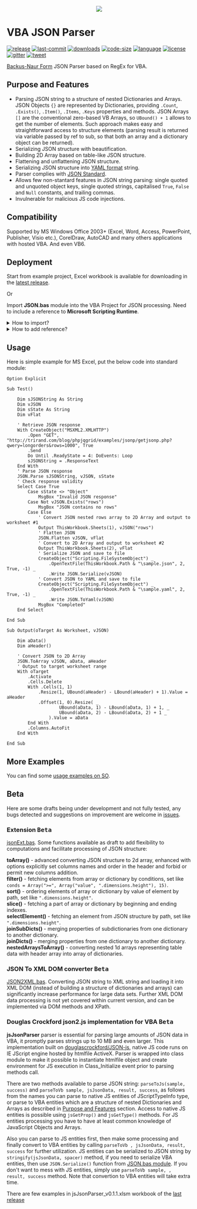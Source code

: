 [<p align="center"><img src="https://user-images.githubusercontent.com/3822668/71785573-47c72700-3012-11ea-87c0-87d0e0d006f5.png" /></p>](https://github.com/omegastripes/VBA-JSON-parser/releases)
# VBA JSON Parser
[![release](https://img.shields.io/github/release/omegastripes/VBA-JSON-parser.svg?style=flat&logo=github)](https://github.com/omegastripes/VBA-JSON-parser/releases/latest) [![last-commit](https://img.shields.io/github/last-commit/omegastripes/VBA-JSON-parser.svg?style=flat)](https://github.com/omegastripes/VBA-JSON-parser/commits/master) [![downloads](https://img.shields.io/github/downloads/omegastripes/VBA-JSON-parser/total.svg?style=flat)](https://somsubhra.github.io/github-release-stats/?username=omegastripes&repository=VBA-JSON-parser&page=1) [![code-size](https://img.shields.io/github/languages/code-size/omegastripes/VBA-JSON-parser.svg?style=flat)](https://github.com/omegastripes/VBA-JSON-parser) [![language](https://img.shields.io/github/languages/top/omegastripes/VBA-JSON-parser.svg?style=flat)](https://github.com/omegastripes/VBA-JSON-parser/search?l=vba) [![license](https://img.shields.io/github/license/omegastripes/VBA-JSON-parser.svg?style=flat)](https://github.com/omegastripes/VBA-JSON-parser/blob/master/LICENSE) [![gitter](https://img.shields.io/gitter/room/omegastripes/VBA-JSON-parser.svg?style=flat&logo=gitter)](https://gitter.im/omegastripes) [![tweet](https://img.shields.io/twitter/url/http/shields.io.svg?style=social)](https://twitter.com/intent/tweet?text=Easy%20and%20flexible%20JSON%20processing%20for%20VBA%F0%9F%92%A5&url=https://github.com/omegastripes/VBA-JSON-parser&via=omegastripes&hashtags=vba,json,parse,excel)

[Backus-Naur Form](https://en.wikipedia.org/wiki/Backus%E2%80%93Naur_form) JSON Parser based on RegEx for VBA.
## Purpose and Features
- Parsing JSON string to a structure of nested Dictionaries and Arrays. JSON Objects `{}` are represented by Dictionaries, providing `.Count`, `.Exists()`, `.Item()`, `.Items`, `.Keys` properties and methods. JSON Arrays `[]` are the conventional zero-based VB Arrays, so `UBound() + 1` allows to get the number of elements. Such approach makes easy and straightforward access to structure elements (parsing result is returned via variable passed by ref to sub, so that both an array and a dictionary object can be returned).
- Serializing JSON structure with beautification.
- Building 2D Array based on table-like JSON structure.
- Flattening and unflattening JSON structure.
- Serializing JSON structure into [YAML format](https://yaml.org/) string.
- Parser complies with [JSON Standard](http://json.org/).
- Allows few non-stantard features in JSON string parsing: single quoted and unquoted object keys, single quoted strings, capitalised `True`, `False` and `Null` constants, and trailing commas.
- Invulnerable for malicious JS code injections.
## Compatibility
Supported by MS Windows Office 2003+ (Excel, Word, Access, PowerPoint, Publisher, Visio etc.), CorelDraw, AutoCAD and many others applications with hosted VBA. And even VB6.
## Deployment
Start from example project, Excel workbook is available for downloading in the [latest release](https://github.com/omegastripes/VBA-JSON-parser/releases/latest).

Or

Import **JSON.bas** module into the VBA Project for JSON processing. Need to include a reference to **Microsoft Scripting Runtime**.
<details><summary>How to import?</summary>
<p>

Download and save JSON.bas to a file - open [the page with JSON.bas code](https://github.com/omegastripes/VBA-JSON-parser/blob/master/JSON.bas), right-click on Raw button, choose Save link as... (for Chrome):

![download](https://user-images.githubusercontent.com/3822668/52233449-33dde700-28d0-11e9-97b9-f61fd98c16fd.png)

Import JSON.bas into the VBA Project - open Visual Basic Editor by pressing Alt+F11, right-click on Project Tree, choose Import File, select downloaded JSON.bas:

![import](https://user-images.githubusercontent.com/3822668/52232296-31c65900-28cd-11e9-8164-94ca71c06595.png)

Or you may drag'n'drop downloaded JSON.bas from explorer window (or desktop) directly into the VBA Project Tree.

</p>
</details>
<details><summary>How to add reference?</summary>
<p>

Open Visual Basic Editor by pressing Alt+F11, click Menu - Tools - References, scroll down to **Microsoft Scripting Runtime** and check it, press OK:

![add reference](https://user-images.githubusercontent.com/3822668/71650262-ca579a00-2d25-11ea-9701-4c21dc280ad7.png)

### ![attention](https://user-images.githubusercontent.com/3822668/76687641-cd7cd980-6636-11ea-808d-7fd088be307b.png) MS Word Object Library compatibility note
When referencing both **Microsoft Scripting Runtime** and **Microsoft Word Object Library** make sure that **Microsoft Scripting Runtime** located above **Microsoft Word Object Library** in the the list, if not so then ajust the position by clicking Priority arrows to the right of the list.

![Microsoft Scripting Runtime and Microsoft Word Object Library](https://user-images.githubusercontent.com/3822668/76686982-ed110380-6630-11ea-8d6e-3b4cab94b219.png)

Otherwise you have to change all `Dictionary` references to `Scripting.Dictionary` in your VBA code.

</p>
</details>

## Usage
Here is simple example for MS Excel, put the below code into standard module:

```vba
Option Explicit

Sub Test()
    
    Dim sJSONString As String
    Dim vJSON
    Dim sState As String
    Dim vFlat
    
    ' Retrieve JSON response
    With CreateObject("MSXML2.XMLHTTP")
        .Open "GET", "http://trirand.com/blog/phpjqgrid/examples/jsonp/getjsonp.php?qwery=longorders&rows=1000", True
        .Send
        Do Until .ReadyState = 4: DoEvents: Loop
        sJSONString = .ResponseText
    End With
    ' Parse JSON response
    JSON.Parse sJSONString, vJSON, sState
    ' Check response validity
    Select Case True
        Case sState <> "Object"
            MsgBox "Invalid JSON response"
        Case Not vJSON.Exists("rows")
            MsgBox "JSON contains no rows"
        Case Else
            ' Convert JSON nested rows array to 2D Array and output to worksheet #1
            Output ThisWorkbook.Sheets(1), vJSON("rows")
            ' Flatten JSON
            JSON.Flatten vJSON, vFlat
            ' Convert to 2D Array and output to worksheet #2
            Output ThisWorkbook.Sheets(2), vFlat
            ' Serialize JSON and save to file
            CreateObject("Scripting.FileSystemObject") _
                .OpenTextFile(ThisWorkbook.Path & "\sample.json", 2, True, -1) _
                .Write JSON.Serialize(vJSON)
            ' Convert JSON to YAML and save to file
            CreateObject("Scripting.FileSystemObject") _
                .OpenTextFile(ThisWorkbook.Path & "\sample.yaml", 2, True, -1) _
                .Write JSON.ToYaml(vJSON)
            MsgBox "Completed"
    End Select
    
End Sub

Sub Output(oTarget As Worksheet, vJSON)
    
    Dim aData()
    Dim aHeader()
    
    ' Convert JSON to 2D Array
    JSON.ToArray vJSON, aData, aHeader
    ' Output to target worksheet range
    With oTarget
        .Activate
        .Cells.Delete
        With .Cells(1, 1)
            .Resize(1, UBound(aHeader) - LBound(aHeader) + 1).Value = aHeader
            .Offset(1, 0).Resize( _
                    UBound(aData, 1) - LBound(aData, 1) + 1, _
                    UBound(aData, 2) - LBound(aData, 2) + 1 _
                ).Value = aData
        End With
        .Columns.AutoFit
    End With
    
End Sub
```

## More Examples
You can find some <a href="https://stackoverflow.com/search?q=user%3A2165759+is%3Aanswer+json.bas">usage examples on SO</a>.

## Beta

Here are some drafts being under development and not fully tested, any bugs detected and suggestions on improvement are welcome in [issues](https://github.com/omegastripes/VBA-JSON-parser/issues).

### Extension <kbd> Beta </kbd>

[jsonExt.bas](https://github.com/omegastripes/VBA-JSON-parser/blob/master/Beta/jsonExt.bas). Some functions available as draft to add flexibility to computations and facilitate processing of JSON structure:

**toArray()** - advanced converting JSON structure to 2d array, enhanced with options explicitly set columns names and order in the header and forbid or permit new columns addition.<br>
**filter()** - fetching elements from array or dictionary by conditions, set like `conds = Array(">=", Array("value", ".dimensions.height"), 15)`.<br>
**sort()** - ordering elements of array or dictionary by value of element by path, set like `".dimensions.height"`.<br>
**slice()** - fetching a part of array or dictionary by beginning and ending indexes.<br>
**selectElement()** - fetching an element from JSON structure by path, set like `".dimensions.height"`.<br>
**joinSubDicts()** - merging properties of subdictionaries from one dictionary to another dictionary.<br>
**joinDicts()** - merging properties from one dictionary to another dictionary.<br>
**nestedArraysToArray()** - converting nested 1d arrays representing table data with header array into array of dictionaries.<br>

### JSON To XML DOM converter <kbd> Beta </kbd>

[JSON2XML.bas](https://github.com/omegastripes/VBA-JSON-parser/blob/master/Beta/JSON2XML.bas). Converting JSON string to XML string and loading it into XML DOM (instead of building a structure of dictionaries and arrays) can significantly increase performance for large data sets. Further XML DOM data processing is not yet covered within current version, and can be implemented via DOM methods and XPath.

### Douglas Crockford json2.js implementation for VBA <kbd> Beta </kbd>

**jsJsonParser** parser is essential for parsing large amounts of JSON data in VBA, it promptly parses strings up to 10 MB and even larger. This implementation built on [douglascrockford/JSON-js](https://github.com/douglascrockford/JSON-js/blob/master/json2.js), native JS code runs on IE JScript engine hosted by htmlfile ActiveX. Parser is wrapped into class module to make it possible to instantiate htmlfile object and create environment for JS execution in Class_Initialize event prior to parsing methods call.

There are two methods available to parse JSON string: `parseToJs(sample, success)` and `parseToVb sample, jsJsonData, result, success`, as follows from the names you can parse to native JS entities of JScriptTypeInfo type, or parse to VBA entities which are a structure of nested Dictionaries and Arrays as described in [Purpose and Features](https://github.com/omegastripes/VBA-JSON-parser#purpose-and-features) section. Access to native JS entities is possible using `jsGetProp()` and `jsGetType()` methods. For JS entities processing you have to have at least common knowledge of JavaScript Objects and Arrays.

Also you can parse to JS entities first, then make some processing and finally convert to VBA entities by calling `parseToVb , jsJsonData, result, success` for further utilization. JS entities can be serialized to JSON string by `stringify(jsJsonData, spacer)` method, if you need to serialize VBA entities, then use `JSON.Serialize()` function from [JSON.bas module](https://github.com/omegastripes/VBA-JSON-parser/blob/master/JSON.bas). If you don't want to mess with JS entities, simply use `parseToVb sample, , result, success` method. Note that convertion to VBA entities will take extra time.

There are few examples in jsJsonParser_v0.1.1.xlsm workbook of the [last release](https://github.com/omegastripes/VBA-JSON-parser/releases/)
